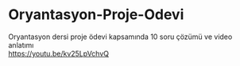 # Oryantasyon-Proje-Odevi
Oryantasyon dersi proje ödevi kapsamında 10 soru çözümü ve video anlatımı <br>
https://youtu.be/kv25LpVchvQ
